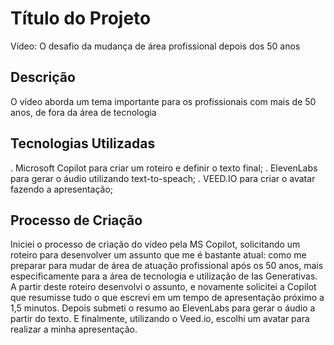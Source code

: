 # Título do Projeto
Vídeo: O desafio da mudança de área profissional depois dos 50 anos

## Descrição
O vídeo aborda um tema importante para os profissionais com mais de 50 anos, de fora da área de tecnologia

## Tecnologias Utilizadas
. Microsoft Copilot para criar um roteiro e definir o texto final;
. ElevenLabs para gerar o áudio utilizando text-to-speach;
. VEED.IO para criar o avatar fazendo a apresentação;

## Processo de Criação
Iniciei o processo de criação do vídeo pela MS Copilot, solicitando um roteiro para desenvolver um assunto que me é bastante atual: como me preparar para mudar de área de atuação profissional após os 50 anos, mais especificamente para a área de tecnologia e utilização de Ias Generativas.
A partir deste roteiro desenvolvi o assunto, e novamente solicitei a Copilot que resumisse tudo o que escrevi em um tempo de apresentação próximo a 1,5 minutos.
Depois submeti o resumo ao ElevenLabs para gerar o áudio a partir do texto.
E finalmente, utilizando o Veed.io, escolhi um avatar para realizar a minha apresentação. 
